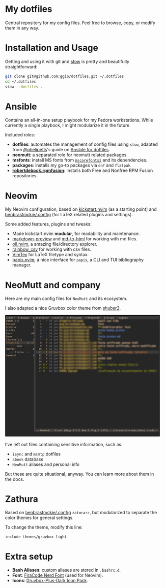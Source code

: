 # My dotfiles

Central repository for my config files.
Feel free to browse, copy, or modify them in any way.

# Installation and Usage

Getting and using it with git and [stow](https://www.gnu.org/software/stow/) is pretty and beautifully straightforward:

``` Bash
git clone git@github.com:ggio/dotfiles.git ~/.dotfiles
cd ~/.dotfiles
stow --dotfiles .
```

# Ansible

Contains an all-in-one setup playbook for my Fedora workstations. 
While currently a single playbook, I might modularize it in the future.

Included roles:
- **dotfiles**: automates the management of config files using `stow`, adapted
  from [@phelipetls](https://github.com/phelipetls)'s guide on [Ansible for dotfiles](https://phelipetls.github.io/posts/introduction-to-ansible/#stow).
- **neomutt**: a separated role for neomutt related packages.
- **msfonts**: install MS fonts from [`mscorefonts2`](https://mscorefonts2.sourceforge.net/) and its dependencies.
- **packages**: installs my go-to packages via `dnf` and `flatpak`.
- [**robertdebock.rpmfusion**](https://github.com/robertdebock/ansible-role-rpmfusion): installs both Free and Nonfree RPM Fusion repositories.

# Neovim

My Neovim configuration, based on [kickstart.nvim](https://github.com/nvim-lua/kickstart.nvim) (as a starting point) and [benbrastmckie/.config](https://github.com/benbrastmckie/.config) (for LaTeX related plugins and settings).

Some added features, plugins and tweaks:

* Made kickstart.nvim **modular**, for readability and maintenance.
* [markdown-preview](https://github.com/iamcco/markdown-preview.nvim) and [md-to-html](https://github.com/realprogrammersusevim/md-to-html.nvim) for working with md files.
* [oil.nvim](https://github.com/stevearc/oil.nvim), a amazing file/directory explorer.
* [rainbow_csv](https://github.com/cameron-wags/rainbow_csv.nvim) for working with csv files.
* [VimTex](https://github.com/lervag/vimtex) for LaTeX filetype and syntax.
* [papis.nvim](https://github.com/jghauser/papis.nvim), a nice interface for `papis`, a CLI and TUI bibliography manager.

# NeoMutt and company

Here are my main config files for `NeoMutt` and its ecosystem.

I also adapted a nice Gruvbox color theme from
[shuber2](https://github.com/shuber2/mutt-gruvbox).

![Neomutt Rice](neomutt-rice.png)

I’ve left out files containing sensitive information, such as:

* `isync` and `msmtp` dotfiles
* `abook` database
* `NeoMutt` aliases and personal info

But these are quite situational, anyway. You can learn more about them in the docs.

# Zathura

Based on [benbrastmckie/.config](https://github.com/benbrastmckie/.config)
`zaturarc`, but modularized to separate the color themes for general settings.

To change the theme, modify this line:

``` zaturarc
include themes/gruvbox-light
```

# Extra setup

* **Bash Aliases**: custom aliases are stored in `.bashrc.d`.
* **Font**: [FiraCode Nerd Font](https://www.nerdfonts.com/font-downloads) (used for Neovim).
* **Icons**: [Gruvbox-Plus-Dark Icon Pack](https://github.com/SylEleuth/gruvbox-plus-icon-pack).
